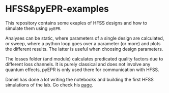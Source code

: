 # HFSS&pyEPR-examples

This repository contains some exaples of HFSS designs and how to simulate them using `pyEPR`.

Analyses can be static, where parameters of a single design are calculated, or sweep, where a python loop goes over a parameter (or more) and plots the different results. The latter is useful when choosing design parameters.

The losses folder (and module) calculates predicated quality factors due to different loss channels. It is purely classical and does not involve any quantum effects, pyEPR is only used there for communication with HFSS.

Daniel has done a lot writing the notebooks and building the first HFSS simulations of the lab. Go check his [page](https://github.com/DanielCohenHillel).
